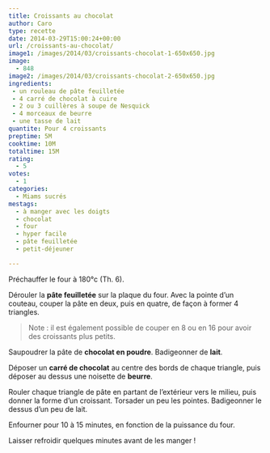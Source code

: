 ```yaml
---
title: Croissants au chocolat
author: Caro
type: recette
date: 2014-03-29T15:00:24+00:00
url: /croissants-au-chocolat/
image1: /images/2014/03/croissants-chocolat-1-650x650.jpg
image:
  - 848
image2: /images/2014/03/croissants-chocolat-2-650x650.jpg
ingredients:
 - un rouleau de pâte feuilletée
 - 4 carré de chocolat à cuire
 - 2 ou 3 cuillères à soupe de Nesquick
 - 4 morceaux de beurre
 - une tasse de lait
quantite: Pour 4 croissants
preptime: 5M
cooktime: 10M
totaltime: 15M
rating:
  - 5
votes:
  - 1
categories:
  - Miams sucrés
mestags:
  - à manger avec les doigts
  - chocolat
  - four
  - hyper facile
  - pâte feuilletée
  - petit-déjeuner

---
```

Préchauffer le four à 180°c (Th. 6).

Dérouler la **pâte feuilletée** sur la plaque du four. Avec la pointe d&rsquo;un couteau, couper la pâte en deux, puis en quatre, de façon à former 4 triangles.

> Note : il est également possible de couper en 8 ou en 16 pour avoir des croissants plus petits.

Saupoudrer la pâte de **chocolat en poudre**. Badigeonner de **lait**.

Déposer un **carré de chocolat** au centre des bords de chaque triangle, puis déposer au dessus une noisette de **beurre**.

Rouler chaque triangle de pâte en partant de l&rsquo;extérieur vers le milieu, puis donner la forme d&rsquo;un croissant. Torsader un peu les pointes. Badigeonner le dessus d&rsquo;un peu de lait.

Enfourner pour 10 à 15 minutes, en fonction de la puissance du four.

Laisser refroidir quelques minutes avant de les manger !
